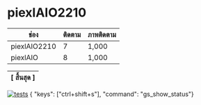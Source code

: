 # piexlAIO2210
| ช่อง              | ติดตาม       | ภาพติดตาม |
|-------------------|-------------|------------|
| piexlAIO2210      | 7           | 1,000      |
| piexlAIO          | 8           | 1,000      |

|[                      สิ้นสุด                    ]|
|-----------------------------------------------|

[![tests](https://github.com/timbrel/GitSavvy/actions/workflows/lint.yml/badge.svg)](https://github.com/timbrel/GitSavvy/actions/workflows/lint.yml)
{ "keys": ["ctrl+shift+s"], "command": "gs_show_status"}
